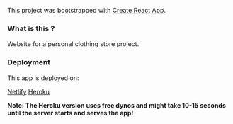 This project was bootstrapped with [Create React App](https://github.com/facebook/create-react-app).

### What is this ?
Website for a personal clothing store project.

### Deployment
This app is deployed on:

[Netlify](https://crwn-clothing-copenhagen.netlify.app/)
[Heroku](https://crown-clothing-copenhagen.herokuapp.com/)

**Note: The Heroku version uses free dynos and might take 10-15 seconds until the server starts and serves the app!**
